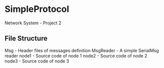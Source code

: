 # SimpleProtocol
Network System - Project 2

## File Structure
Msg - Header files of messages definition
MsgReader - A simple SerialMsg reader
node1 - Source code of node 1
node2 - Source code of node 2
node3 - Source code of node 3
